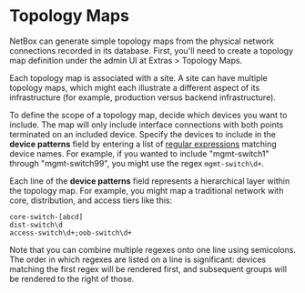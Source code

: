 # Topology Maps

NetBox can generate simple topology maps from the physical network connections recorded in its database. First, you'll need to create a topology map definition under the admin UI at Extras > Topology Maps.

Each topology map is associated with a site. A site can have multiple topology maps, which might each illustrate a different aspect of its infrastructure (for example, production versus backend infrastructure).

To define the scope of a topology map, decide which devices you want to include. The map will only include interface connections with both points terminated on an included device. Specify the devices to include in the **device patterns** field by entering a list of [regular expressions](https://en.wikipedia.org/wiki/Regular_expression) matching device names. For example, if you wanted to include "mgmt-switch1" through "mgmt-switch99", you might use the regex `mgmt-switch\d+`.

Each line of the **device patterns** field represents a hierarchical layer within the topology map. For example, you might map a traditional network with core, distribution, and access tiers like this:

```
core-switch-[abcd]
dist-switch\d
access-switch\d+;oob-switch\d+
```

Note that you can combine multiple regexes onto one line using semicolons. The order in which regexes are listed on a line is significant: devices matching the first regex will be rendered first, and subsequent groups will be rendered to the right of those.
